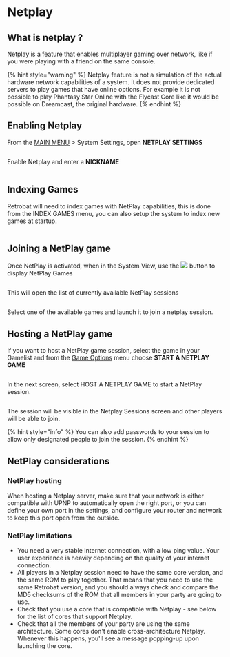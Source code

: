 # Netplay

## What is netplay ?

Netplay is a feature that enables multiplayer gaming over network, like if you were playing with a friend on the same console.

{% hint style="warning" %}
Netplay feature is not a simulation of the actual hardware network capabilities of a system. It does not provide dedicated servers to play games that have online options. For example it is not possible to play Phantasy Star Online with the Flycast Core like it would be possible on Dreamcast, the original hardware.
{% endhint %}

## Enabling Netplay

From the [MAIN MENU](../navigation/main-menu.md#system-settings) > System Settings, open **NETPLAY SETTINGS**

<div align="left">

<figure><img src="https://i.imgur.com/YzDNvgT.png" alt=""><figcaption></figcaption></figure>

</div>

Enable Netplay and enter a **NICKNAME**

<div align="left">

<figure><img src="https://i.imgur.com/fHM5DdV.png" alt=""><figcaption></figcaption></figure>

</div>

## **Indexing Games**

Retrobat will need to index games with NetPlay capabilities, this is done from the INDEX GAMES menu, you can also setup the system to index new games at startup.

<div align="left">

<figure><img src="https://i.imgur.com/UDjXs0o.png" alt=""><figcaption></figcaption></figure>

</div>

## Joining a NetPlay game

Once NetPlay is activated, when in the System View, use the ![](<../.gitbook/assets/image (3) (1) (2).png>)  button to display NetPlay Games

<div align="left">

<figure><img src="https://i.imgur.com/dfzVYyY.png" alt=""><figcaption></figcaption></figure>

</div>

This will open the list of currently available NetPlay sessions

<div align="left">

<figure><img src="https://i.imgur.com/bR2g3Ab.png" alt=""><figcaption></figcaption></figure>

</div>

Select one of the available games and launch it to join a netplay session.



## Hosting a NetPlay game

If you want to host a NetPlay game session, select the game in your Gamelist and from the [Game Options](../navigation/game-options.md) menu choose **START A NETPLAY GAME**

<div align="left">

<figure><img src="https://i.imgur.com/XriDKwq.png" alt=""><figcaption></figcaption></figure>

</div>

In the next screen, select HOST A NETPLAY GAME to start a NetPlay session.

<div align="left">

<figure><img src="https://i.imgur.com/t1ENzuy.png" alt=""><figcaption></figcaption></figure>

</div>

The session will be visible in the Netplay Sessions screen and other players will be able to join.

{% hint style="info" %}
You can also add passwords to your session to allow only designated people to join the session.
{% endhint %}

## NetPlay considerations

### NetPlay hosting

When hosting a Netplay server, make sure that your network is either compatible with UPNP to automatically open the right port, or you can define your own port in the settings, and configure your router and network to keep this port open from the outside.



### NetPlay limitations

* You need a very stable Internet connection, with a low ping value. Your user experience is heavily depending on the quality of your internet connection.&#x20;
* All players in a Netplay session need to have the same core version, and the same ROM to play together. That means that you need to use the same Retrobat version, and you should always check and compare the MD5 checksums of the ROM that all members in your party are going to use.
* Check that you use a core that is compatible with Netplay - see below for the list of cores that support Netplay.
* Check that all the members of your party are using the same architecture. Some cores don't enable cross-architecture Netplay. Whenever this happens, you'll see a message popping-up upon launching the core.
